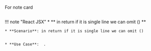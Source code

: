 For note card
## 

!!! note "React JSX" 
    * ** in return if it is single line we can omit () **


    * **Scenario**: in return if it is single line we can omit () 


    * **Use Case**:  .



```typescript


```